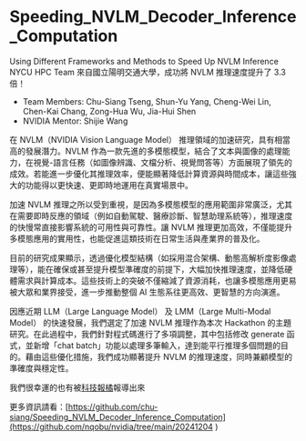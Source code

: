 # Speeding_NVLM_Decoder_Inference_Computation
Using Different Frameworks and Methods to Speed Up NVLM Inference
NYCU HPC Team 來自國立陽明交通大學，成功將 NVLM 推理速度提升了 3.3 倍！

* Team Members: Chu-Siang Tseng, Shun-Yu Yang, Cheng-Wei Lin, Chen-Kai Chang, Zong-Hua Wu, Jia-Hui Shen
* NVIDIA Mentor: Shijie Wang

在 NVLM（NVIDIA Vision Language Model） 推理領域的加速研究，具有相當高的發展潛力。NVLM 作為一款先進的多模態模型，結合了文本與圖像的處理能力，在視覺-語言任務（如圖像辨識、文檔分析、視覺問答等）方面展現了領先的成效。若能進一步優化其推理效率，便能顯著降低計算資源與時間成本，讓這些強大的功能得以更快速、更即時地運用在真實場景中。

加速 NVLM 推理之所以受到重視，是因為多模態模型的應用範圍非常廣泛，尤其在需要即時反應的領域（例如自動駕駛、醫療診斷、智慧助理系統等），推理速度的快慢常直接影響系統的可用性與可靠性。讓 NVLM 推理更加高效，不僅能提升多模態應用的實用性，也能促進這類技術在日常生活與產業界的普及化。

目前的研究成果顯示，透過優化模型結構（如採用混合架構、動態高解析度影像處理等），能在確保或甚至提升模型準確度的前提下，大幅加快推理速度，並降低硬體需求與計算成本。這些技術上的突破不僅縮減了資源消耗，也讓多模態應用更易被大眾和業界接受，進一步推動整個 AI 生態系往更高效、更智慧的方向演進。

因應近期 LLM（Large Language Model） 及 LMM（Large Multi-Modal Model） 的快速發展，我們選定了加速 NVLM 推理作為本次 Hackathon 的主題研究。在此過程中，我們針對程式碼進行了多項調整，其中包括修改 generate 函式，並新增「chat batch」功能以處理多筆輸入，達到能平行推理多個問題的目的。藉由這些優化措施，我們成功顯著提升 NVLM 的推理速度，同時兼顧模型的準確度與穩定性。

我們很幸運的也有被[科技報橘](https://buzzorange.com/techorange/2025/03/13/nchc-open-hackathon-nvidia/)報導出來

更多資訊請看：[https://github.com/chu-siang/Speeding_NVLM_Decoder_Inference_Computation](https://github.com/nqobu/nvidia/tree/main/20241204 )
